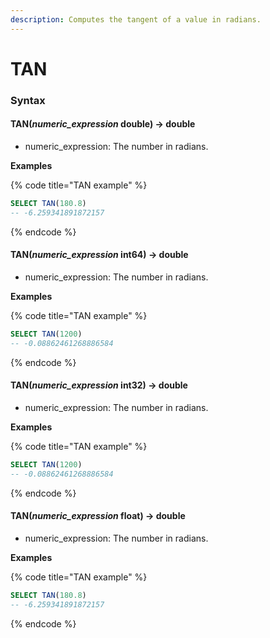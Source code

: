 ```yaml
---
description: Computes the tangent of a value in radians.
---
```


# TAN

### Syntax <a href="#syntax" id="syntax"></a>

#### TAN(_numeric\_expression_ double) → double <a href="#tannumeric_expression-double--double" id="tannumeric_expression-double--double"></a>

* numeric\_expression: The number in radians.

**Examples**

{% code title="TAN example" %}
```sql
SELECT TAN(180.8)
-- -6.259341891872157
```
{% endcode %}

#### TAN(_numeric\_expression_ int64) → double <a href="#tannumeric_expression-int64--double" id="tannumeric_expression-int64--double"></a>

* numeric\_expression: The number in radians.

**Examples**

{% code title="TAN example" %}
```sql
SELECT TAN(1200)
-- -0.08862461268886584
```
{% endcode %}

#### TAN(_numeric\_expression_ int32) → double <a href="#tannumeric_expression-int32--double" id="tannumeric_expression-int32--double"></a>

* numeric\_expression: The number in radians.

**Examples**

{% code title="TAN example" %}
```sql
SELECT TAN(1200)
-- -0.08862461268886584
```
{% endcode %}

#### TAN(_numeric\_expression_ float) → double <a href="#tannumeric_expression-float--double" id="tannumeric_expression-float--double"></a>

* numeric\_expression: The number in radians.

**Examples**

{% code title="TAN example" %}
```sql
SELECT TAN(180.8)
-- -6.259341891872157
```
{% endcode %}
